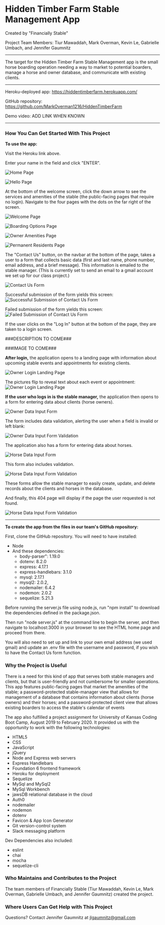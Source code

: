 # Hidden Timber Farm Stable Management App

Created by "Financially Stable" 

Project Team Members: Tiur Mawaddah, Mark Overman, Kevin Le, Gabrielle Umbach, and Jennifer Gaumnitz
____________

The target for the Hidden Timber Farm Stable Management app is the small horse boarding operation needing a way to market to potential boarders, manage a horse and owner database, and communicate with existing clients.

- - - -
Heroku-deployed app: https://hiddentimberfarm.herokuapp.com/

GitHub repository: https://github.com/MarkOverman1216/HiddenTimberFarm

Demo video: ADD LINK WHEN KNOWN
- - - -

### How You Can Get Started With This Project ###

<strong>To use the app:</strong> 

Visit the Heroku link above. 

Enter your name in the field and click "ENTER". 

![Home Page](./images_for_README/Home_Page_01.PNG)

![Hello Page](./images_for_README/Hello_Page_02.PNG)

At the bottom of the welcome screen, click the down arrow to see the services and amenities of the stable (the public-facing pages that require no login). Navigate to the four pages with the dots on the far right of the screen.


![Welcome Page](./images_for_README/Services_and_Amenities_Page_03.PNG)

![Boarding Options Page](./images_for_README/Services_and_Amenities_Page_04.PNG)

![Owner Amenities Page](./images_for_README/Services_and_Amenities_Page_05.PNG)

![Permanent Residents Page](./images_for_README/Services_and_Amenities_Page_06.PNG)

The "Contact Us" button, on the navbar at the bottom of the page, takes a user to a form that collects basic data (first and last name, phone number, email address, and a brief message). This information is emailed to the stable manager. (This is currently set to send an email to a gmail account we set up for our class project.)

![Contact Us Form](./images_for_README/Contact_Us_Page_07a.PNG)

Successful submission of the form yields this screen:
![Successful Submission of Contact Us Form](./images_for_README/Contact_Us_Page_07b.PNG)

Failed submission of the form yields this screen:
![Failed  Submission of Contact Us Form](./images_for_README/Contact_Us_Page_07c.PNG)

If the user clicks on the "Log In" button at the bottom of the page, they are taken to a login screen. 

###DESCRIPTION TO COME###

###IMAGE TO COME###

<strong>After login,</strong> the application opens to a landing page with information about upcoming stable events and appointments for existing clients.

![Owner Login Landing Page](./images_for_README/Owner_Login_Landing_Page_08a.PNG)

The pictures flip to reveal text about each event or appointment:
![Owner Login Landing Page](./images_for_README/Owner_Login_Landing_Page_08b.PNG)

<strong>If the user who logs in is the stable manager,</strong> the application then opens to a form for entering data about clients (horse owners).

![Owner Data Input Form](./images_for_README/Owner_Info_Input_Form_Page_09a-V2.PNG)

The form includes data validation, alerting the user when a field is invalid or left blank:

![Owner Data Input Form Validation](./images_for_README/Owner_Info_Input_Form_Page_09b.PNG)

The application also has a form for entering data about horses. 

![Horse Data Input Form ](./images_for_README/Horse_Info_Input_Form_Page_10a-v2.PNG)

This form also includes validation.

![Horse Data Input Form Validation](./images_for_README/Horse_Info_Input_Form_Page_10b.PNG)


These forms allow the stable manager to easily create, update, and delete records about the clients and horses in the database.

And finally, this 404 page will display if the page the user requested is not found.

![Horse Data Input Form Validation](./images_for_README/404_Page_11.PNG)

----------------------

<strong>To create the app from the files in our team's GitHub repository:</strong> 

First, clone the GitHub repository. You will need to have installed:

* Node
* And these dependencies: 
    * body-parser": 1.19.0
    * dotenv: 8.2.0
    * express: 4.17.1
    * express-handlebars: 3.1.0
    * mysql: 2.17.1
    * mysql2: 2.0.2,
    * nodemailer: 6.4.2
    * nodemon: 2.0.2
    * sequelize: 5.21.3

Before running the server.js file using node.js, run "npm install" to download the dependencies defined in the package.json. 

Then run "node server.js" at the command line to begin the server, and then navigate to localhost:3000 in your browser to see the HTML home page and proceed from there.

You will also need to set up and link to your own email address (we used gmail) and update an .env file with the username and password, if you wish to have the Contact Us form function.

### Why the Project is Useful ###
There is a need for this kind of app that serves both stable managers and clients, but that is user-friendly and not cumbersome for smaller operations. This app features public-facing pages that market the amenities of the stable; a password-protected stable-manager view that allows for management of a database that contains information about clients (horse owners) and their horses; and a password-protected client view that allows existing boarders to access the stable's calendar of events

The app also fulfilled a project assignment for University of Kansas Coding Boot Camp, August 2019 to February 2020. It provided us with the opportunity to work with the following technologies:

* HTML5
* CSS
* JavaScript
* jQuery
* Node and Express web servers
* Express Handlebars
* Foundation 6 frontend framework
* Heroku for deployment
* Sequelize
* MySql and MySql2
* MySql Workbench
* jawsDB relational database in the cloud
* Auth0
* nodemailer
* nodemon
* dotenv
* Favicon & App Icon Generator
* Git version-control system
* Slack messaging platform

Dev Dependencies also included:
* eslint
* chai
* mocha
* sequelize-cli

### Who Maintains and Contributes to the Project ###

  The team members of Financially Stable (Tiur Mawaddah, Kevin Le, Mark Overman, Gabrielle Umbach, and Jennifer Gaumnitz) created the project.

### Where Users Can Get Help with This Project ###

  Questions? Contact Jennifer Gaumnitz at jlgaumnitz@gmail.com
